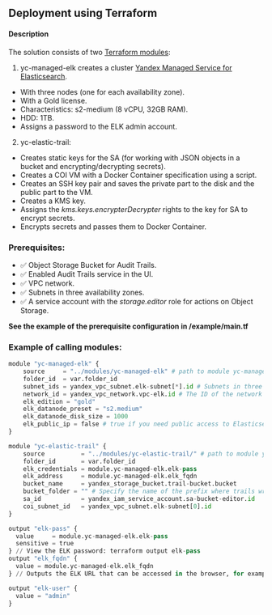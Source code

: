 ## Deployment using Terraform

#### Description 

The solution consists of two [Terraform modules](/terraform/modules/):
1) yc-managed-elk creates a cluster [Yandex Managed Service for Elasticsearch](https://cloud.yandex.ru/services/managed-elasticsearch). 
- With three nodes (one for each availability zone).
- With a Gold license.
- Characteristics: s2-medium (8 vCPU, 32GB RAM).
- HDD: 1TB.
- Assigns a password to the ELK admin account.

2) yc-elastic-trail:
- Creates static keys for the SA (for working with JSON objects in a bucket and encrypting/decrypting secrets).
- Creates a COI VM with a Docker Container specification using a script.
- Creates an SSH key pair and saves the private part to the disk and the public part to the VM.
- Creates a KMS key.
- Assigns the *kms.keys.encrypterDecrypter* rights to the key for SA to encrypt secrets.
- Encrypts secrets and passes them to Docker Container.

### Prerequisites:
- :white_check_mark: Object Storage Bucket for Audit Trails.
- :white_check_mark: Enabled Audit Trails service in the UI.
- :white_check_mark: VPC network.
- :white_check_mark: Subnets in three availability zones.
- :white_check_mark: A service account with the *storage.editor* role for actions on Object Storage.

**See the example of the prerequisite configuration in /example/main.tf**


### Example of calling modules:
```Python
module "yc-managed-elk" {
    source     = "../modules/yc-managed-elk" # path to module yc-managed-elk    
    folder_id  = var.folder_id
    subnet_ids = yandex_vpc_subnet.elk-subnet[*].id # Subnets in three availability zones for ELK deployment
    network_id = yandex_vpc_network.vpc-elk.id # The ID of the network where ELK will be deployed
    elk_edition = "gold"
    elk_datanode_preset = "s2.medium"
    elk_datanode_disk_size = 1000
    elk_public_ip = false # true if you need public access to Elasticsearch
}

module "yc-elastic-trail" {
    source          = "../modules/yc-elastic-trail/" # path to module yc-elastic-trail
    folder_id       = var.folder_id
    elk_credentials = module.yc-managed-elk.elk-pass
    elk_address     = module.yc-managed-elk.elk_fqdn
    bucket_name     = yandex_storage_bucket.trail-bucket.bucket
    bucket_folder = "" # Specify the name of the prefix where trails writes logs to the bucket, for example *prefix-trails* (if it's root, then leave empty at default)
    sa_id           = yandex_iam_service_account.sa-bucket-editor.id
    coi_subnet_id   = yandex_vpc_subnet.elk-subnet[0].id
}

output "elk-pass" {
  value     = module.yc-managed-elk.elk-pass
  sensitive = true
} // View the ELK password: terraform output elk-pass
output "elk_fqdn" {
  value = module.yc-managed-elk.elk_fqdn
} // Outputs the ELK URL that can be accessed in the browser, for example 

output "elk-user" {
  value = "admin"
}
    
```
